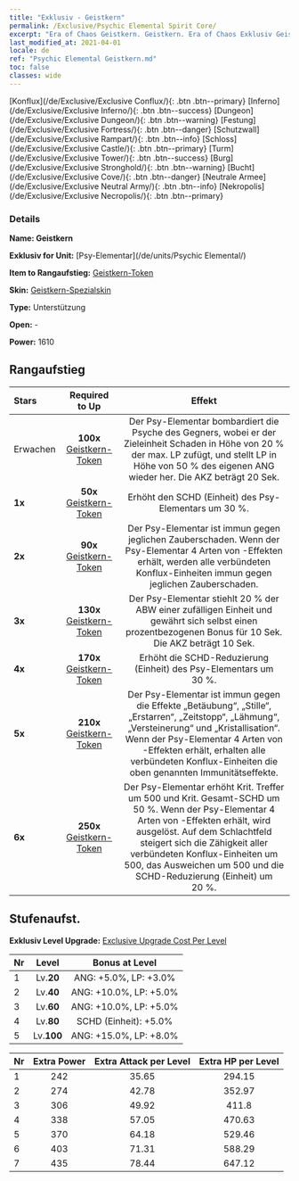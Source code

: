 ```yaml
---
title: "Exklusiv - Geistkern"
permalink: /Exclusive/Psychic Elemental Spirit Core/
excerpt: "Era of Chaos Geistkern. Geistkern. Era of Chaos Exklusiv Geistkern. Psy-Elementar Exklusiv."
last_modified_at: 2021-04-01
locale: de
ref: "Psychic Elemental Geistkern.md"
toc: false
classes: wide
---
```

 [Konflux](/de/Exclusive/Exclusive Conflux/){: .btn .btn--primary} [Inferno](/de/Exclusive/Exclusive Inferno/){: .btn .btn--success} [Dungeon](/de/Exclusive/Exclusive Dungeon/){: .btn .btn--warning} [Festung](/de/Exclusive/Exclusive Fortress/){: .btn .btn--danger} [Schutzwall](/de/Exclusive/Exclusive Rampart/){: .btn .btn--info} [Schloss](/de/Exclusive/Exclusive Castle/){: .btn .btn--primary} [Turm](/de/Exclusive/Exclusive Tower/){: .btn .btn--success} [Burg](/de/Exclusive/Exclusive Stronghold/){: .btn .btn--warning} [Bucht](/de/Exclusive/Exclusive Cove/){: .btn .btn--danger} [Neutrale Armee](/de/Exclusive/Exclusive Neutral Army/){: .btn .btn--info} [Nekropolis](/de/Exclusive/Exclusive Necropolis/){: .btn .btn--primary} 

### Details
 **Name: Geistkern** 

 **Exklusiv for Unit:** [Psy-Elementar](/de/units/Psychic Elemental/) 

 **Item to Rangaufstieg:** [Geistkern-Token](/de/Items/con_1000/)

 **Skin:** [Geistkern-Spezialskin](/de/Items/con_668/)

 **Type:** Unterstützung

 **Open:** -

 **Power:** 1610

## Rangaufstieg

  |     Stars    |  Required to Up | Effekt |
  |:-------------|:---------------:|:---------------:|
  |  Erwachen  | **100x** [Geistkern-Token](/de/Items/con_1000/) | <Demoralisieren> Der Psy-Elementar bombardiert die Psyche des Gegners, wobei er der Zieleinheit Schaden in Höhe von 20 % der max. LP zufügt, und stellt LP in Höhe von 50 % des eigenen ANG wieder her. Die AKZ beträgt 20 Sek. |
  | **1x** <i class="fas fa-star"/> | **50x** [Geistkern-Token](/de/Items/con_1000/) | Erhöht den SCHD (Einheit) des Psy-Elementars um 30 %. |
  | **2x** <i class="fas fa-star"/> | **90x** [Geistkern-Token](/de/Items/con_1000/) | Der Psy-Elementar ist immun gegen jeglichen Zauberschaden. Wenn der Psy-Elementar 4 Arten von <Elementar-Resonanz>-Effekten erhält, werden alle verbündeten Konflux-Einheiten immun gegen jeglichen Zauberschaden. |
  | **3x** <i class="fas fa-star"/> | **130x** [Geistkern-Token](/de/Items/con_1000/) | <Beherrschung> Der Psy-Elementar stiehlt 20 % der ABW einer zufälligen Einheit und gewährt sich selbst einen prozentbezogenen Bonus für 10 Sek. Die AKZ beträgt 10 Sek. |
  | **4x** <i class="fas fa-star"/> | **170x** [Geistkern-Token](/de/Items/con_1000/) | Erhöht die SCHD-Reduzierung (Einheit) des Psy-Elementars um 30 %. |
  | **5x** <i class="fas fa-star"/> | **210x** [Geistkern-Token](/de/Items/con_1000/) | Der Psy-Elementar ist immun gegen die Effekte „Betäubung“, „Stille“, „Erstarren“, „Zeitstopp“, „Lähmung“, „Versteinerung“ und „Kristallisation“. Wenn der Psy-Elementar 4 Arten von <Elementar-Resonanz>-Effekten erhält, erhalten alle verbündeten Konflux-Einheiten die oben genannten Immunitätseffekte. |
  | **6x** <i class="fas fa-star"/> | **250x** [Geistkern-Token](/de/Items/con_1000/) | <Elementarharmonie> Der Psy-Elementar erhöht Krit. Treffer um 500 und Krit. Gesamt-SCHD um 50 %. Wenn der Psy-Elementar 4 Arten von <Elementar-Resonanz>-Effekten erhält, wird <Elementarharmonie> ausgelöst. Auf dem Schlachtfeld steigert sich die Zähigkeit aller verbündeten Konflux-Einheiten um 500, das Ausweichen um 500 und die SCHD-Reduzierung (Einheit) um 20 %. |


## Stufenaufst.
 **Exklusiv Level Upgrade:** [Exclusive Upgrade Cost Per Level](/Exclusive/ExclusiveUpgradeCostPerLevel/)

  |  Nr  |   Level  | Bonus at Level |
  |:-----|:--------:|:--------------:|
  | 1 | Lv.**20** | ANG: +5.0%, LP: +3.0% |
  | 2 | Lv.**40** | ANG: +10.0%, LP: +5.0% |
  | 3 | Lv.**60** | ANG: +10.0%, LP: +5.0% |
  | 4 | Lv.**80** | SCHD (Einheit): +5.0% |
  | 5 | Lv.**100** | ANG: +15.0%, LP: +8.0% |


  |  Nr  |  Extra Power | Extra Attack per Level | Extra HP per Level |
  |:-----|:--------:|:--------:|:--------:|
  | 1 | 242 | 35.65 | 294.15 |
  | 2 | 274 | 42.78 | 352.97 |
  | 3 | 306 | 49.92 | 411.8 |
  | 4 | 338 | 57.05 | 470.63 |
  | 5 | 370 | 64.18 | 529.46 |
  | 6 | 403 | 71.31 | 588.29 |
  | 7 | 435 | 78.44 | 647.12 |


